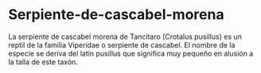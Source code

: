 # Serpiente-de-cascabel-morena
La serpiente de cascabel morena de Tancítaro (Crotalus pusillus) es un reptil de la familia Viperidae o serpiente de cascabel. El nombre de la especie se deriva del latín pusillus que significa muy pequeño en alusión a la talla de este taxón.
